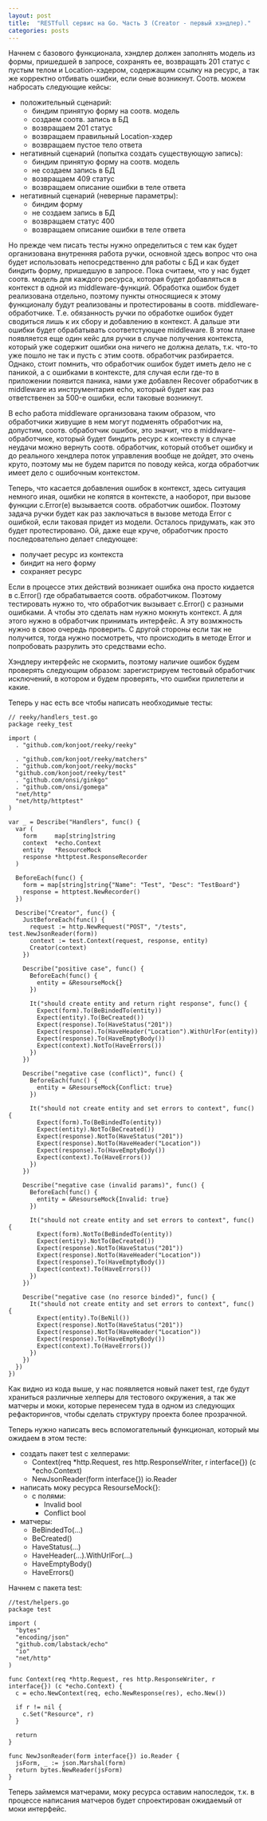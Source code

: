 ```yaml
---
layout: post
title:  "RESTfull сервис на Go. Часть 3 (Creator - первый хэндлер)."
categories: posts
---
```


Начнем с базового функционала, хэндлер должен заполнять модель из формы, пришедшей в запросе, сохранять ее, возвращать 201 статус с пустым телом и Location-хэдером, содержащим ссылку на ресурс, а так же корректно отбивать ошибки, если оные возникнут. Соотв. можем набросать следующие кейсы:

  * положительный сценарий:
    - биндим принятую форму на соотв. модель
    - создаем соотв. запись в БД
    - возвращаем 201 статус
    - возвращаем правильный Location-хэдер
    - возвращаем пустое тело ответа
  * негативный сценарий (попытка создать существующую запись):
    - биндим принятую форму на соотв. модель
    - не создаем запись в БД
    - возвращаем 409 статус
    - возвращаем описание ошибки в теле ответа
  * негативный сценарий (неверные параметры):
    - биндим форму
    - не создаем запись в БД
    - возвращаем статус 400
    - возвращаем описание ошибки в теле ответа

Но прежде чем писать тесты нужно определиться с тем как будет организована внутренняя работа ручки, основной здесь вопрос что она будет использовать непосредственно для работы с БД и как будет биндить форму, пришедшую в запросе. Пока считаем, что у нас будет соотв. модель для каждого ресурса, которая будет добавляться в контекст в одной из middleware-функций. Обработка ошибок будет реализована отдельно, поэтому пункты относящиеся к этому функционалу будут реализованы и протестированы в соотв. middleware-обработчике. Т.е. обязанность ручки по обработке ошибок будет сводиться лишь к их сбору и добавлению в контекст. А дальше эти ошибки будет обрабатывать соответстующее middleware. В этом плане появляется еще один кейс для ручки в случае получения контекста, который уже содержит ошибки она ничего не должна делать, т.к. что-то уже пошло не так и пусть с этим соотв. обработчик разбирается. Однако, стоит помнить, что обработчик ошибок будет иметь дело не с паникой, а с ошибками в контексте, для случая если где-то в приложении появится паника, нами уже добавлен Recover обработчик в middleware из инструментария echo, который будет как раз ответственен за 500-e ошибки, если таковые возникнут.

В echo работа middleware организована таким образом, что обработчики живущие в нем могут подменять обработчик на, допустим, соотв. обработчик ошибок, это значит, что в middware-обработчике, который будет биндить ресурс к контексту в случае неудачи можно вернуть соотв. обработчик, который отобъет ошибку и до реального хендлера поток управления вообще не дойдет, это очень круто, поэтому мы не будем парится по поводу кейса, когда обработчик имеет дело с ошибочным контекстом.

Теперь, что касается добавления ошибок в контекст, здесь ситуация немного иная, ошибки не копятся в контексте, а наоборот, при вызове функции c.Error(e) вызывается соотв. обработчик ошибок. Поэтому задача ручки будет как раз заключаться в вызове метода Error с ошибкой, если таковая придет из модели. Осталось придумать, как это будет протестировано. Ой, даже еще круче, обработчик просто последовательно делает следующее:

* получает ресурс из контекста
* биндит на него форму
* сохраняет ресурс

Если в процессе этих действий возникает ошибка она просто кидается в c.Error() где обрабатывается соотв. обработчиком.
Поэтому тестировать нужно то, что обработчик вызывает c.Error() с разными ошибками. А чтобы это сделать нам нужно мокнуть контекст. А для этого нужно в обработчик принимать интерфейс. А эту возмжность нужно в свою очередь проверить. С другой стороны если так не получится, тогда нужно посмотреть, что происходить в методе Error и попробовать разрулить это средствами echo.

Хэндлеру интерфейс не скормить, поэтому наличие ошибок будем проверять следующим образом: зарегистрируем тестовый обработчик исключений, в котором и будем проверять, что ошибки прилетели и какие.

Теперь у нас есть все чтобы написать необходимые тесты:

    // reeky/handlers_test.go
    package reeky_test

    import (
      . "github.com/konjoot/reeky/reeky"

      . "github.com/konjoot/reeky/matchers"
      . "github.com/konjoot/reeky/mocks"
      "github.com/konjoot/reeky/test"
      . "github.com/onsi/ginkgo"
      . "github.com/onsi/gomega"
      "net/http"
      "net/http/httptest"
    )

    var _ = Describe("Handlers", func() {
      var (
        form     map[string]string
        context  *echo.Context
        entity   *ResourceMock
        response *httptest.ResponseRecorder
      )

      BeforeEach(func() {
        form = map[string]string{"Name": "Test", "Desc": "TestBoard"}
        response = httptest.NewRecorder()
      })

      Describe("Creator", func() {
        JustBeforeEach(func() {
          request := http.NewRequest("POST", "/tests", test.NewJsonReader(form))
          context := test.Context(request, response, entity)
          Creator(context)
        })

        Describe("positive case", func() {
          BeforeEach(func() {
            entity = &ResourseMock{}
          })

          It("should create entity and return right response", func() {
            Expect(form).To(BeBindedTo(entity))
            Expect(entity).To(BeCreated())
            Expect(response).To(HaveStatus("201"))
            Expect(response).To(HaveHeader("Location").WithUrlFor(entity))
            Expect(response).To(HaveEmptyBody())
            Expect(context).NotTo(HaveErrors())
          })
        })

        Describe("negative case (conflict)", func() {
          BeforeEach(func() {
            entity = &ResourseMock{Conflict: true}
          })

          It("should not create entity and set errors to context", func() {
            Expect(form).To(BeBindedTo(entity))
            Expect(entity).NotTo(BeCreated())
            Expect(response).NotTo(HaveStatus("201"))
            Expect(response).NotTo(HaveHeader("Location"))
            Expect(response).To(HaveEmptyBody())
            Expect(context).To(HaveErrors())
          })
        })

        Describe("negative case (invalid params)", func() {
          BeforeEach(func() {
            entity = &ResourseMock{Invalid: true}
          })

          It("should not create entity and set errors to context", func() {
            Expect(form).NotTo(BeBindedTo(entity))
            Expect(entity).NotTo(BeCreated())
            Expect(response).NotTo(HaveStatus("201"))
            Expect(response).NotTo(HaveHeader("Location"))
            Expect(response).To(HaveEmptyBody())
            Expect(context).To(HaveErrors())
          })
        })

        Describe("negative case (no resorce binded)", func() {
          It("should not create entity and set errors to context", func() {
            Expect(entity).To(BeNil())
            Expect(response).NotTo(HaveStatus("201"))
            Expect(response).NotTo(HaveHeader("Location"))
            Expect(response).To(HaveEmptyBody())
            Expect(context).To(HaveErrors())
          })
        })
      })
    })

Как видно из кода выше, у нас появляется новый пакет test, где будут храниться различные хелперы для тестового окружения, а так же матчеры и моки, которые перенесем туда в одном из следующих рефакторингов, чтобы сделать структуру проекта более прозрачной.

Теперь нужно написать весь вспомогательный функционал, который мы ожидаем в этом тесте:

* создать пакет test с хелперами:
  - Context(req *http.Request, res http.ResponseWriter, r interface{}) (c *echo.Context)
  - NewJsonReader(form interface{}) io.Reader
* написать моку ресурса ResourseMock{}:
  - с полями:
    + Invalid bool
    + Conflict bool
* матчеры:
  - BeBindedTo(...)
  - BeCreated()
  - HaveStatus(...)
  - HaveHeader(...).WithUrlFor(...)
  - HaveEmptyBody()
  - HaveErrors()

Начнем с пакета test:

    //test/helpers.go
    package test

    import (
      "bytes"
      "encoding/json"
      "github.com/labstack/echo"
      "io"
      "net/http"
    )

    func Context(req *http.Request, res http.ResponseWriter, r interface{}) (c *echo.Context) {
      c = echo.NewContext(req, echo.NewResponse(res), echo.New())

      if r != nil {
        c.Set("Resource", r)
      }

      return
    }

    func NewJsonReader(form interface{}) io.Reader {
      jsForm, _ := json.Marshal(form)
      return bytes.NewReader(jsForm)
    }

Теперь займемся матчерами, моку ресурса оставим напоследок, т.к. в процессе написания матчеров будет спроектирован ожидаемый от моки интерфейс.
